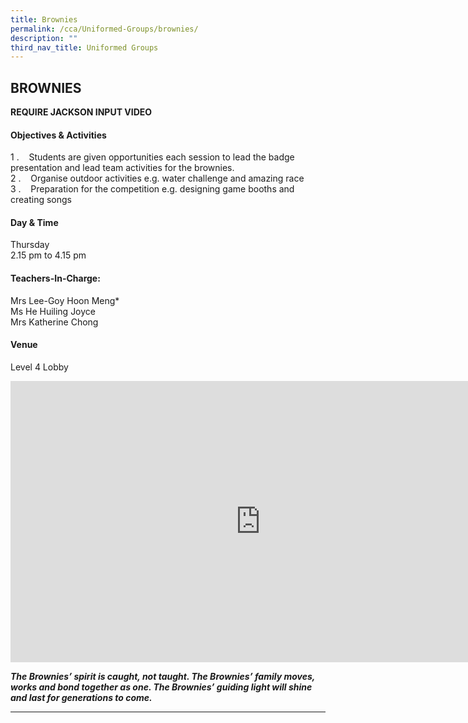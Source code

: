 ```yaml
---
title: Brownies
permalink: /cca/Uniformed-Groups/brownies/
description: ""
third_nav_title: Uniformed Groups
---
```

## BROWNIES

**REQUIRE JACKSON INPUT VIDEO**

#### Objectives &amp; Activities  

1 \.&nbsp;&nbsp;&nbsp;&nbsp;Students are given opportunities each session to lead the badge presentation and lead team activities for the brownies.  <br>
2 \.&nbsp;&nbsp;&nbsp;&nbsp;Organise outdoor activities e.g. water challenge and amazing race  <br>
3 \.&nbsp;&nbsp;&nbsp;&nbsp;Preparation for the competition e.g. designing game booths and creating songs

#### Day &amp; Time

Thursday<br>
2.15 pm to 4.15 pm

#### Teachers-In-Charge:

Mrs Lee-Goy Hoon Meng\*<br>
Ms&nbsp;He Huiling Joyce  <br>
Mrs Katherine Chong

#### Venue

Level 4 Lobby

<iframe allowfullscreen="true" height="450" width="800" frameborder="0" src="https://docs.google.com/presentation/d/e/2PACX-1vSLbIXIT0ZC7MvschOV15-OgxGfryyfXjWULT14T3yOImwwiQAstdTRez_642FgHLUX7PvlPe9uXFTD/embed?start=false&amp;loop=false&amp;delayms=3000"></iframe>

**_The Brownies’ spirit is caught, not taught. The Brownies’ family moves, works and bond together as one. The Brownies’ guiding light will shine and last for generations to come._**

---